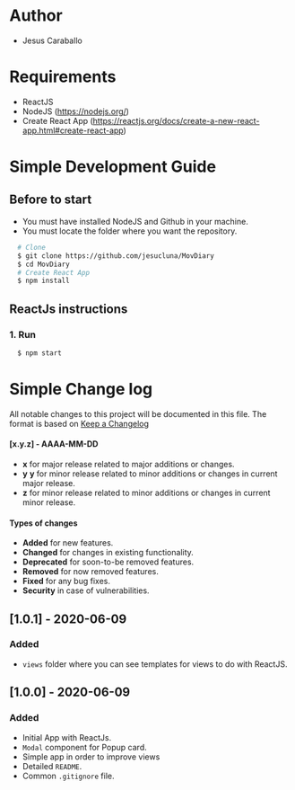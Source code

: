 # Author
- Jesus Caraballo

# Requirements
- ReactJS
- NodeJS (https://nodejs.org/)
- Create React App (https://reactjs.org/docs/create-a-new-react-app.html#create-react-app)


# Simple Development Guide
## Before to start
- You must have installed NodeJS and Github in your machine.
- You must locate the folder where you want the repository.
```sh
  # Clone
  $ git clone https://github.com/jesucluna/MovDiary
  $ cd MovDiary
  # Create React App
  $ npm install
```

## ReactJs instructions
### 1. Run
```sh
  $ npm start
```   

# Simple Change log
All notable changes to this project will be documented in this file. The format is based on [Keep a Changelog](https://keepachangelog.com/)

#### [x.y.z] - AAAA-MM-DD
- **x** for major release related to major additions or changes.
- **y** **y** for minor release related to minor additions or changes in current major release.
-  **z** for minor release related to minor additions or changes in current minor release.

#### Types of changes
- **Added** for new features.
- **Changed** for changes in existing functionality.
- **Deprecated** for soon-to-be removed features.
- **Removed** for now removed features.
- **Fixed** for any bug fixes.
- **Security** in case of vulnerabilities.

## [1.0.1] - 2020-06-09
### Added

- `views` folder where you can see templates for views to do with ReactJS.


## [1.0.0] - 2020-06-09
### Added

- Initial App  with ReactJs.
- `Modal` component for Popup card.
- Simple app in order to improve views
- Detailed `README`.
- Common `.gitignore` file.
